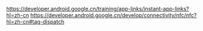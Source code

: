 https://developer.android.google.cn/training/app-links/instant-app-links?hl=zh-cn
https://developer.android.google.cn/develop/connectivity/nfc/nfc?hl=zh-cn#tag-dispatch